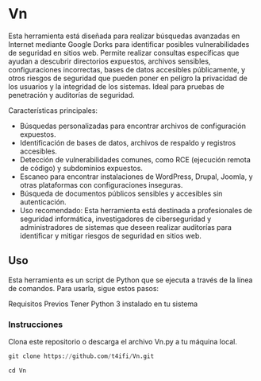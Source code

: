 # Vn
Esta herramienta está diseñada para realizar búsquedas avanzadas en Internet mediante Google Dorks para identificar posibles vulnerabilidades de seguridad en sitios web. Permite realizar consultas específicas que ayudan a descubrir directorios expuestos, archivos sensibles, configuraciones incorrectas, bases de datos accesibles públicamente, y otros riesgos de seguridad que pueden poner en peligro la privacidad de los usuarios y la integridad de los sistemas. Ideal para pruebas de penetración y auditorías de seguridad.

Características principales:
- Búsquedas personalizadas para encontrar archivos de configuración expuestos.
- Identificación de bases de datos, archivos de respaldo y registros accesibles.
- Detección de vulnerabilidades comunes, como RCE (ejecución remota de código) y subdominios expuestos.
- Escaneo para encontrar instalaciones de WordPress, Drupal, Joomla, y otras plataformas con configuraciones inseguras.
- Búsqueda de documentos públicos sensibles y accesibles sin autenticación.
- Uso recomendado: Esta herramienta está destinada a profesionales de seguridad informática, investigadores de ciberseguridad y administradores de sistemas que deseen realizar auditorías para identificar y mitigar riesgos de seguridad en sitios web.


## Uso
Esta herramienta es un script de Python que se ejecuta a través de la línea de comandos. Para usarla, sigue estos pasos:

Requisitos Previos
Tener Python 3 instalado en tu sistema

### Instrucciones
Clona este repositorio o descarga el archivo Vn.py a tu máquina local.
```python
git clone https://github.com/t4ifi/Vn.git
```
```python
cd Vn
```
